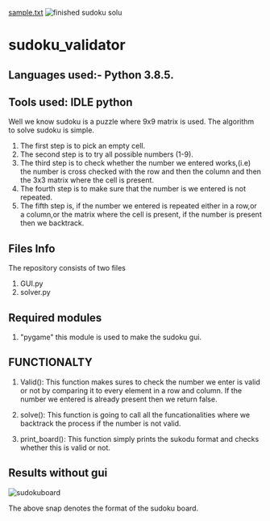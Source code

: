 [sample.txt](https://github.com/SRIRAM-RA/sudoku_solver/files/6389481/sample.txt)
![finished sudoku solu](https://user-images.githubusercontent.com/55801381/116355773-f569d500-a817-11eb-8e7b-ca045865054d.PNG)
# sudoku_validator

## Languages used:- Python 3.8.5.
## Tools used: IDLE python


Well we know sudoku is a puzzle where 9x9 matrix is used.
The algorithm to solve sudoku is simple.

1. The first step is to pick an empty cell.
2. The second step is to try all possible numbers (1-9).
3. The third step is to check whether the number we entered works,(i.e) the number is cross checked with the row and then the column and then the 3x3 matrix where the cell is present. 
4. The fourth step is to make sure that the number is we entered is not repeated.
5. The fifth step is, if the number we entered is repeated either in a row,or a column,or the matrix where the cell is present, if the number is present then we backtrack. 


## Files Info
The repository consists of two files
1. GUI.py
2. solver.py

## Required modules
1. "pygame" this module is used to make the sudoku gui.  

## FUNCTIONALTY

1. Valid():
	This function makes sures to check the number we enter is valid or not by comparing it to every element in a row and column. If the number we entered is already present then we return false.

2. solve():
	This function is going to call all the funcationalities where we backtrack the process if the number is not valid.
	
3. print_board():
	This function simply prints the sukodu format and checks whether this is valid or not.
	
## Results without gui 

![sudokuboard](https://user-images.githubusercontent.com/55801381/116355638-bf2c5580-a817-11eb-9b01-9b768acdc2e9.PNG)

The above snap denotes the format of the sudoku board.

